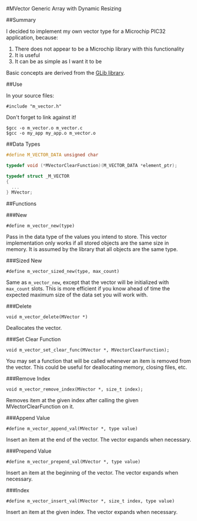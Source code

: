 #MVector Generic Array with Dynamic Resizing

##Summary

I decided to implement my own vector type for a Microchip PIC32 application, because:

1. There does not appear to be a Microchip library with this functionality
2. It is useful
3. It can be as simple as I want it to be

Basic concepts are derived from the [GLib library](https://developer.gnome.org/glib/stable/glib-Arrays.html).

##Use

In your source files:

    #include "m_vector.h"
    
Don't forget to link against it!

    $gcc -o m_vector.o m_vector.c
    $gcc -o my_app my_app.o m_vector.o
    
##Data Types

```C
#define M_VECTOR_DATA unsigned char

typedef void (*MVectorClearFunction)(M_VECTOR_DATA *element_ptr);

typedef struct _M_VECTOR
{
  ...
} MVector;
```

##Functions

###New

    #define m_vector_new(type)
    
Pass in the data type of the values you intend to store. This vector implementation only works if all stored objects are the same size in memory. It is assumed by the library that all objects are the same type.

###Sized New

    #define m_vector_sized_new(type, max_count)
    
Same as `m_vector_new`, except that the vector will be initialized with `max_count` slots. This is more efficient if you know ahead of time the expected maximum size of the data set you will work with.

###Delete

    void m_vector_delete(MVector *)

Deallocates the vector.

###Set Clear Function

    void m_vector_set_clear_func(MVector *, MVectorClearFunction);
    
You may set a function that will be called whenever an item is removed from the vector. This could be useful for deallocating memory, closing files, etc.

###Remove Index

    void m_vector_remove_index(MVector *, size_t index);
    
Removes item at the given index after calling the given MVectorClearFunction on it.

###Append Value

    #define m_vector_append_val(MVector *, type value)
    
Insert an item at the end of the vector. The vector expands when necessary.

###Prepend Value

    #define m_vector_prepend_val(MVector *, type value)
    
Insert an item at the beginning of the vector. The vector expands when necessary.

###Index

    #define m_vector_insert_val(MVector *, size_t index, type value)
    
Insert an item at the given index. The vector expands when necessary.
